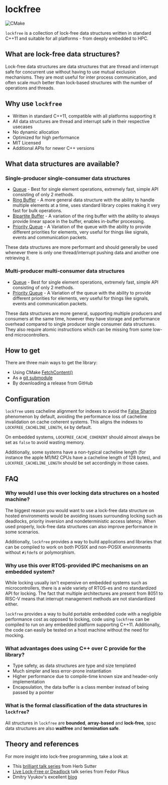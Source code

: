 # lockfree
![CMake](https://github.com/DNedic/lockfree/actions/workflows/.github/workflows/cmake.yml/badge.svg)

`lockfree` is a collection of lock-free data structures written in standard C++11 and suitable for all platforms - from deeply embedded to HPC.

## What are lock-free data structures?

Lock-free data structures are data structures that are thread and interrupt safe for concurrent use without having to use mutual exclusion mechanisms. They are most useful for inter process communication, and often scale much better than lock-based structures with the number of operations and threads.

## Why use `lockfree`
* Written in standard C++11, compatible with all platforms supporting it
* All data structures are thread and interrupt safe in their respective usecases
* No dynamic allocation
* Optimized for high performance
* MIT Licensed
* Additional APIs for newer C++ versions

## What data structures are available?
### Single-producer single-consumer data structures
* [Queue](docs/spsc/queue.md) - Best for single element operations, extremely fast, simple API consisting of only 2 methods.
* [Ring Buffer](docs/spsc/ring_buf.md) - A more general data structure with the ability to handle multiple elements at a time, uses standard library copies making it very fast for bulk operations.
* [Bipartite Buffer](docs/spsc/bipartite_buf.md) - A variation of the ring buffer with the ability to always provide linear space in the buffer, enables in-buffer processing.
* [Priority Queue](docs/spsc/priority_queue.md) - A Variation of the queue with the ability to provide different priorities for elements, very useful for things like signals, events and communication packets.

These data structures are more performant and should generally be used whenever there is only one thread/interrupt pushing data and another one retrieving it.

### Multi-producer multi-consumer data structures
* [Queue](docs/mpmc/queue.md) - Best for single element operations, extremely fast, simple API consisting of only 2 methods.
* [Priority Queue](docs/mpmc/priority_queue.md) - A Variation of the queue with the ability to provide different priorities for elements, very useful for things like signals, events and communication packets.

These data structures are more general, supporting multiple producers and consumers at the same time, however they have storage and performance overhead compared to single producer single consumer data structures. They also require atomic instructions which can be missing from some low-end microcontrollers.

## How to get
There are three main ways to get the library:
* Using CMake [FetchContent()](https://cmake.org/cmake/help/latest/module/FetchContent.html)
* As a [git submodule](https://git-scm.com/book/en/v2/Git-Tools-Submodules)
* By downloading a release from GitHub

## Configuration
`lockfree` uses cacheline alignment for indexes to avoid the [False Sharing](https://en.wikipedia.org/wiki/False_sharing) phenomenon by default, avoiding the performance loss of cacheline invalidation  on cache coherent systems.  This aligns the indexes to ```LOCKFREE_CACHELINE_LENGTH```, ```64``` by default.

On embedded systems, ```LOCKFREE_CACHE_COHERENT``` should almost always be set as ```false``` to avoid wasting memory.

Additionally, some systems have a non-typical cacheline length (for instance the apple M1/M2 CPUs have a cacheline length of 128 bytes), and ```LOCKFREE_CACHELINE_LENGTH``` should be set accordingly in those cases.

## FAQ
### Why would I use this over locking data structures on a hosted machine?

The biggest reason you would want to use a lock-free data structure on hosted environments would be avoiding issues surrounding locking such as deadlocks, priority inversion and nondeterministic access latency. When used properly, lock-free data structures can also improve performance in some scenarios.

Additionally, `lockfree` provides a way to build applications and libraries that can be compiled to work on both POSIX and non-POSIX environments without `#ifdef`s or polymorphism.

### Why use this over RTOS-provided IPC mechanisms on an embedded system?

While locking usually isn't expensive on embedded systems such as microcontrollers, there is a wide variety of RTOS-es and no standardized API for locking. The fact that multiple architectures are present from 8051 to RISC-V means that interrupt management methods are not standardized either.

`lockfree` provides a way to build portable embedded code with a negligible performance cost as opposed to locking, code using `lockfree` can be compiled to run on any embedded platform supporting C++11. Additionally, the code can easily be tested on a host machine without the need for mocking.

### What advantages does using C++ over C provide for the library?
* Type safety, as data structures are type and size templated
* Much simpler and less error-prone instantiation
* Higher performance due to compile-time known size and header-only implementation
* Encapsulation, the data buffer is a class member instead of being passed by a pointer

### What is the formal classification of the data structures in `lockfree`?
All structures in `lockfree` are **bounded**, **array-based** and **lock-free**, spsc data structures are also **waitfree** and **termination safe**. 

## Theory and references
For more insight into lock-free programming, take a look at:
* This [brilliant talk series](https://youtu.be/c1gO9aB9nbs) from Herb Sutter
* [Live Lock-Free or Deadlock](https://youtu.be/lVBvHbJsg5Y) talk series from Fedor Pikus
* Dmitry Vyukov's excellent [blog](https://www.1024cores.net/home/lock-free-algorithms/introduction)
